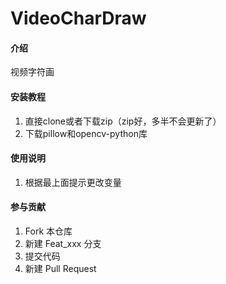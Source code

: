 # VideoCharDraw

#### 介绍
视频字符画

#### 安装教程

1.  直接clone或者下载zip（zip好，多半不会更新了）
2.  下载pillow和opencv-python库

#### 使用说明

1. 根据最上面提示更改变量

#### 参与贡献

1.  Fork 本仓库
2.  新建 Feat_xxx 分支
3.  提交代码
4.  新建 Pull Request
